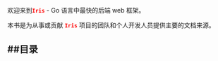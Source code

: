 欢迎来到<font color=red>**`Iris`**</font> - Go 语言中最快的后端 web 框架。

本书是为从事或贡献  <font color=red>**`Iris`**</font> 项目的团队和个人开发人员提供主要的文档来源。

##目录
- 